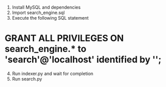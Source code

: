 1. Install MySQL and dependencies
2. Import search_engine.sql
3. Execute the following SQL statement
# GRANT ALL PRIVILEGES ON search_engine.* to 'search'@'localhost' identified by '';
4. Run indexer.py and wait for completion
5. Run search.py